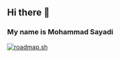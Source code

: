 ## Hi there 👋
### My name is Mohammad Sayadi

[![roadmap.sh](https://roadmap.sh/card/wide/68db989ddcae303877edda7b?variant=dark)](https://roadmap.sh)

<!--
**MohammadSayadi7/MohammadSayadi7** is a ✨ _special_ ✨ repository because its `README.md` (this file) appears on your GitHub profile.

Here are some ideas to get you started:

- 🔭 I’m currently working on ...
- 🌱 I’m currently learning ...
- 👯 I’m looking to collaborate on ...
- 🤔 I’m looking for help with ...
- 💬 Ask me about ...
- 📫 How to reach me: ...
- 😄 Pronouns: ...
- ⚡ Fun fact: ...
-->
